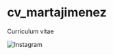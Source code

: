 # cv_martajimenez
Curriculum vitae

![Instagram](<img width="30px" src="https://github.com/free-icons/free-icons/blob/master/svgs/brands-instagram.svg"/>)




